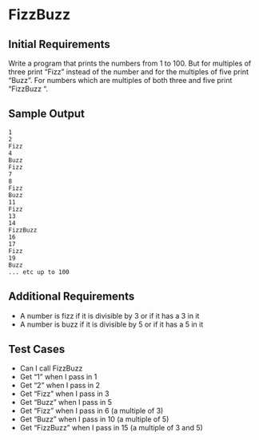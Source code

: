 # FizzBuzz

## Initial Requirements
Write a program that prints the numbers from 1 to 100. But for multiples of three print “Fizz” instead of the number and for the multiples of five print “Buzz”. For numbers which are multiples of both three and five print “FizzBuzz “.

## Sample Output

```
1
2
Fizz
4
Buzz
Fizz
7
8
Fizz
Buzz
11
Fizz
13
14
FizzBuzz
16
17
Fizz
19
Buzz
... etc up to 100
```

## Additional Requirements

* A number is fizz if it is divisible by 3 or if it has a 3 in it
* A number is buzz if it is divisible by 5 or if it has a 5 in it

## Test Cases
* Can I call FizzBuzz
* Get “1” when I pass in 1
* Get “2” when I pass in 2
* Get “Fizz” when I pass in 3
* Get “Buzz” when I pass in 5
* Get “Fizz” when I pass in 6 (a multiple of 3)
* Get “Buzz” when I pass in 10 (a multiple of 5)
* Get “FizzBuzz” when I pass in 15 (a multiple of 3 and 5)
